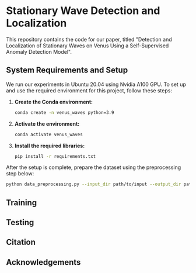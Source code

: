 # Stationary Wave Detection and Localization
This repository contains the code for our paper, titled "Detection and Localization of Stationary Waves on Venus Using a Self-Supervised Anomaly Detection Model".

## System Requirements and Setup
We run our experiments in Ubuntu 20.04 using Nvidia A100 GPU.
To set up and use the required environment for this project, follow these steps:

1. **Create the Conda environment:**
   ```bash
   conda create -n venus_waves python=3.9

2. **Activate the environment:**
   ```bash
   conda activate venus_waves

3. **Install the required libraries:**
   ```bash
   pip install -r requirements.txt

After the setup is complete, prepare the dataset using the preprocessing step below:
```bash
python data_preprocessing.py --input_dir path/to/input --output_dir path/to/output --workers 4 --datatype uvi_or_lir
```

## Training 

## Testing

## Citation

## Acknowledgements
